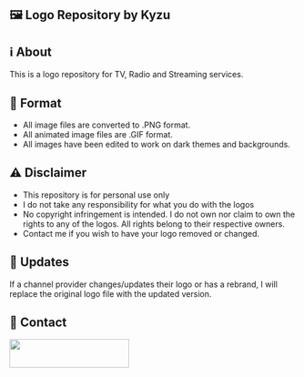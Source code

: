 
## 🖼️ Logo Repository by Kyzu

## ℹ️ About
This is a logo repository for TV, Radio and Streaming services. 

## 📂 Format
* All image files are converted to .PNG format. 
* All animated image files are .GIF format. 
* All images have been edited to work on dark themes and backgrounds. 

## ⚠️ Disclaimer
* This repository is for personal use only
* I do not take any responsibility for what you do with the logos
* No copyright infringement is intended. I do not own nor claim to own the rights to any of the logos. All rights belong to their respective owners.
* Contact me if you wish to have your logo removed or changed.

## 🔄 Updates
If a channel provider changes/updates their logo or has a  rebrand, I will replace the original logo file with the updated version.

## 💬 Contact
<p><a href="https://discordapp.com/users/196735204360978432"> <img align="left" src="https://upload.wikimedia.org/wikipedia/en/thumb/9/98/Discord_logo.svg/720px-Discord_logo.svg.png?20250916141658" height="50" width="210" /></a></p><br><br>
